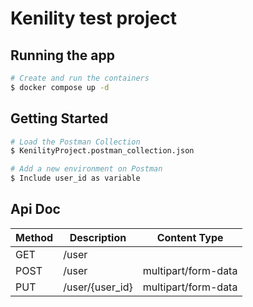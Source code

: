 # Kenility test project
## Running the app

```bash
# Create and run the containers
$ docker compose up -d
```

## Getting Started

```bash
# Load the Postman Collection
$ KenilityProject.postman_collection.json

# Add a new environment on Postman
$ Include user_id as variable
```

## Api Doc
| Method | Description     | Content Type      |
| ------ | --------------- | ----------------- |
| GET    | /user           |                   |
| POST   | /user           |multipart/form-data|
| PUT    | /user/{user_id} |multipart/form-data|